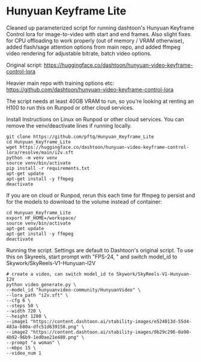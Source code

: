 # Hunyuan Keyframe Lite
Cleaned up parameterized script for running dashtoon's Hunyuan Keyframe Control lora for image-to-video with start and end frames. Also slight fixes for CPU offloading to work properly (out of memory / VRAM otherwise), added flash/sage attention options from main repo, and added ffmpeg video rendering for adjustable bitrate, batch video options.

Original script: https://huggingface.co/dashtoon/hunyuan-video-keyframe-control-lora

Heavier main repo with training options etc: https://github.com/dashtoon/hunyuan-video-keyframe-control-lora

The script needs at least 40GB VRAM to run, so you're looking at renting an H100 to run this on Runpod or other cloud services.

Install Instructions on Linux on Runpod or other cloud services.  You can remove the venv/deactivate lines if running locally.
```
git clone https://github.com/pftq/Hunyuan_Keyframe_Lite
cd Hunyuan_Keyframe_Lite
wget https://huggingface.co/dashtoon/hunyuan-video-keyframe-control-lora/resolve/main/i2v.sft
python -m venv venv
source venv/bin/activate
pip install -r requirements.txt
apt-get update
apt-get install -y ffmpeg
deactivate
```

If you are on cloud or Runpod, rerun this each time for ffmpeg to persist and for the models to download to the volume instead of container:
```
cd Hunyuan_Keyframe_Lite
export HF_HOME=/workspace/
source venv/bin/activate
apt-get update
apt-get install -y ffmpeg
deactivate
```

Running the script. Settings are default to Dashtoon's original script. To use this on Skyreels, start prompt with "FPS-24, " and switch model_id to Skywork/SkyReels-V1-Hunyuan-I2V
```
# create a video, can switch model_id to Skywork/SkyReels-V1-Hunyuan-I2V
python video_generate.py \
--model_id "hunyuanvideo-community/HunyuanVideo" \
--lora_path "i2v.sft" \
--cfg 6 \
--steps 50 \
--width 720 \
--height 1280 \
--image1 "https://content.dashtoon.ai/stability-images/e524013d-55d4-483a-b80a-dfc51d639158.png" \
--image2 "https://content.dashtoon.ai/stability-images/0b29c296-0a90-4b92-96b9-1ed0ae21e480.png" \
--prompt "a woman" \
--mbps 15 \
--video_num 1
```
